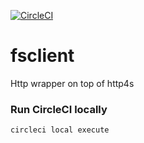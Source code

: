 [![CircleCI](https://circleci.com/gh/bartholomews/fsclient/tree/master.svg?style=svg)](https://circleci.com/gh/bartholomews/fsclient/tree/master)

# fsclient
Http wrapper on top of http4s

### Run CircleCI locally
```bash
circleci local execute
```